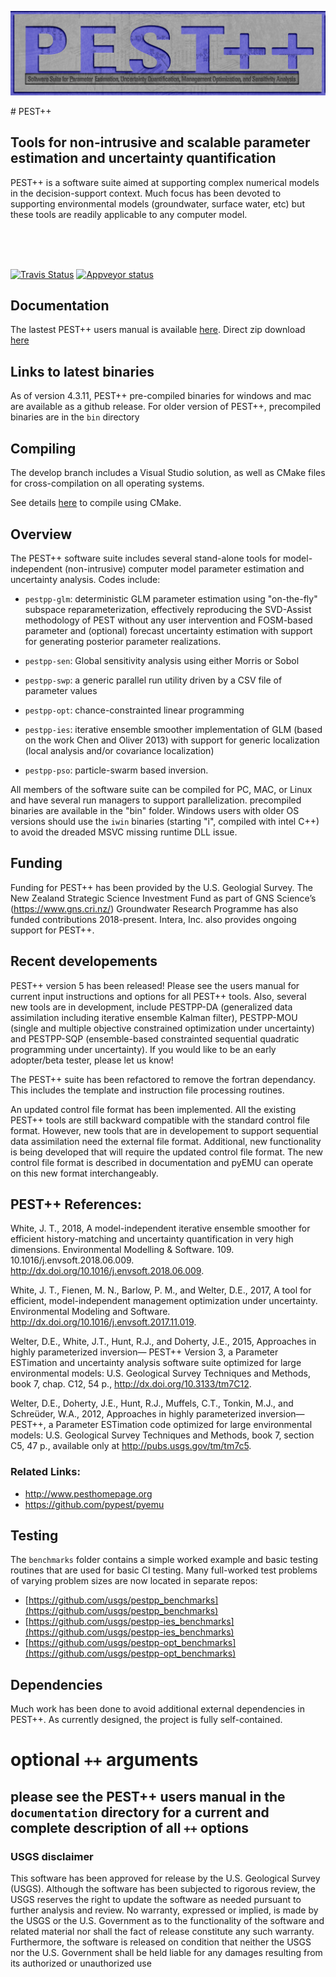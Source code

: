 <p align="center">
  <img src="documentation/pestpplogo.png" alt="pestpplogo image">
</p>
# PEST++

## Tools for non-intrusive and scalable parameter estimation and uncertainty quantification

PEST++ is a software suite aimed at supporting complex numerical models in the decision-support context.  Much focus has been devoted to supporting environmental models (groundwater, surface water, etc) but these tools are readily applicable to any computer model.

<br><br><br>

[![Travis Status](https://travis-ci.org/usgs/pestpp.svg?branch=master)](https://travis-ci.org/usgs/pestpp)
[![Appveyor status](https://ci.appveyor.com/api/projects/status/rqadojcv8bkj5gr0/branch/master?svg=true)](https://ci.appveyor.com/project/jwhite-usgs/pestpp/branch/master)

## Documentation

The lastest PEST++ users manual is available [here](https://github.com/usgs/pestpp/tree/develop/documentation). Direct zip download [here](https://minhaskamal.github.io/DownGit/#/home?url=https://github.com/usgs/pestpp/tree/develop/documentation)

## Links to latest binaries

As of version 4.3.11, PEST++ pre-compiled binaries for windows and mac are available as a github release.  For older version of PEST++, precompiled binaries are in the `bin` directory

## Compiling
The develop branch includes a Visual Studio solution, as well as CMake files for cross-compilation on all operating systems.

See details [here](documentation/cmake.md) to compile using CMake.

## Overview
The PEST++ software suite includes several stand-alone tools for model-independent (non-intrusive) computer model parameter estimation and uncertainty analysis.  Codes include:

* ``pestpp-glm``: deterministic GLM parameter estimation using "on-the-fly" subspace reparameterization, effectively reproducing the SVD-Assist methodology of PEST without any user intervention and FOSM-based parameter and (optional) forecast uncertainty estimation with support for generating posterior parameter realizations.

* ``pestpp-sen``: Global sensitivity analysis using either Morris or Sobol

* ``pestpp-swp``: a generic parallel run utility driven by a CSV file of parameter values

* ``pestpp-opt``: chance-constrainted linear programming

* ``pestpp-ies``: iterative ensemble smoother implementation of GLM (based on the work Chen and Oliver 2013) with support for generic localization (local analysis and/or covariance localization)

* ``pestpp-pso``: particle-swarm based inversion.

All members of the software suite can be compiled for PC, MAC, or Linux and have several run managers to support parallelization.  precompiled binaries are available in the "bin" folder.  Windows users with older OS versions should use the ``iwin`` binaries (starting "i", compiled with intel C++) to avoid the dreaded MSVC missing runtime DLL issue.

## Funding

Funding for PEST++ has been provided by the U.S. Geologial Survey. The New Zealand Strategic Science Investment Fund as part of GNS Science’s (https://www.gns.cri.nz/) Groundwater Research Programme has also funded contributions 2018-present.  Intera, Inc. also provides ongoing support for PEST++.

## Recent developements

PEST++ version 5 has been released!  Please see the users manual for current input instructions and options for all PEST++ tools.  Also, several new tools are in development, include PESTPP-DA (generalized data assimilation including iterative ensemble Kalman filter), PESTPP-MOU (single and multiple objective constrained optimization under uncertainty) and PESTPP-SQP (ensemble-based constrainted sequential quadratic programming under uncertainty).  If you would like to be an early adopter/beta tester, please let us know!

The PEST++ suite has been refactored to remove the fortran dependancy.  This includes the template and instruction file processing routines.

An updated control file format has been implemented.  All the existing PEST++ tools are still backward compatible with the standard control file format.  However, new tools that are in developement to support sequential data assimilation need the external file format.  Additional, new functionality is being developed that will require the updated control file format.  The new control file format is described in documentation and pyEMU can operate on this new format interchangeably.

## PEST++ References:

White, J. T., 2018, A model-independent iterative ensemble smoother for efficient history-matching and uncertainty quantification in very high dimensions. Environmental Modelling & Software. 109. 10.1016/j.envsoft.2018.06.009. <a ref="http://dx.doi.org/10.1016/j.envsoft.2018.06.009">http://dx.doi.org/10.1016/j.envsoft.2018.06.009</a>.

White, J. T., Fienen, M. N., Barlow, P. M., and Welter, D.E., 2017, A tool for efficient, model-independent management optimization under uncertainty. Environmental Modeling and Software.  <a ref="http://dx.doi.org/10.1016/j.envsoft.2017.11.019">http://dx.doi.org/10.1016/j.envsoft.2017.11.019</a>.

Welter, D.E., White, J.T., Hunt, R.J., and Doherty, J.E., 2015, Approaches in highly parameterized inversion— PEST++ Version 3, a Parameter ESTimation and uncertainty analysis software suite optimized for large environmental models: U.S. Geological Survey Techniques and Methods, book 7, chap. C12, 54 p., <a ref="http://dx.doi.org/10.3133/tm7C12">http://dx.doi.org/10.3133/tm7C12</a>.

Welter, D.E., Doherty, J.E., Hunt, R.J., Muffels, C.T., Tonkin, M.J., and Schreüder, W.A., 2012, Approaches in highly parameterized inversion—PEST++, a Parameter ESTimation code optimized for large environmental models: U.S. Geological Survey Techniques and Methods, book 7, section C5, 47 p., available only at <a ref="http://pubs.usgs.gov/tm/tm7c5">http://pubs.usgs.gov/tm/tm7c5</a>.

### Related Links:

* <a ref="http://www.pesthomepage.org">http://www.pesthomepage.org </a>
* <a ref="https://github.com/pypest/pyemu">https://github.com/pypest/pyemu </a>

## Testing

The ``benchmarks`` folder contains a simple worked example and basic testing routines that are used for basic CI testing.  Many full-worked test problems of varying problem sizes are now located in separate repos:

* [https://github.com/usgs/pestpp_benchmarks](https://github.com/usgs/pestpp_benchmarks)
* [https://github.com/usgs/pestpp-ies_benchmarks](https://github.com/usgs/pestpp-ies_benchmarks)
* [https://github.com/usgs/pestpp-opt_benchmarks](https://github.com/usgs/pestpp-opt_benchmarks)

## Dependencies

Much work has been done to avoid additional external dependencies in PEST++.  As currently designed, the project is fully self-contained.  

# optional ``++`` arguments

## please see the PEST++ users manual in the ``documentation`` directory for a current and complete description of all ``++`` options

### USGS disclaimer

This software has been approved for release by the U.S. Geological Survey (USGS). Although the software has been subjected to rigorous review, the USGS reserves the right to update the software as needed pursuant to further analysis and review. No warranty, expressed or implied, is made by the USGS or the U.S. Government as to the functionality of the software and related material nor shall the fact of release constitute any such warranty. Furthermore, the software is released on condition that neither the USGS nor the U.S. Government shall be held liable for any damages resulting from its authorized or unauthorized use
